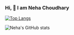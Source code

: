 ### Hi, 👋 I am Neha Choudhary


[![Top Langs](https://github-readme-stats.vercel.app/api/top-langs/?username=Nehachoudhary19&layout=compact)](https://github.com/Nehachoudhary19/github-readme-stats)

![Neha's GitHub stats](https://github-readme-stats.vercel.app/api?username=Nehachoudhary19&show_icons=true&theme=radical)



<!--
**Nehachoudhary19/Nehachoudhary19** is a ✨ _special_ ✨ repository because its `README.md` (this file) appears on your GitHub profile.

Here are some ideas to get you started:

- 🔭 I’m currently working on ...
- 🌱 I’m currently learning ...
- 👯 I’m looking to collaborate on ...
- 🤔 I’m looking for help with ...
- 💬 Ask me about ...
- 📫 How to reach me: ...
- 😄 Pronouns: ...
- ⚡ Fun fact: ...
-->

